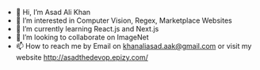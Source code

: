 - 👋 Hi, I’m Asad Ali Khan
- 👀 I’m interested in Computer Vision, Regex, Marketplace Websites 
- 🌱 I’m currently learning React.js and Next.js
- 💞️ I’m looking to collaborate on ImageNet
- 📫 How to reach me by Email on khanaliasad.aak@gmail.com or visit my website http://asadthedevop.epizy.com/

